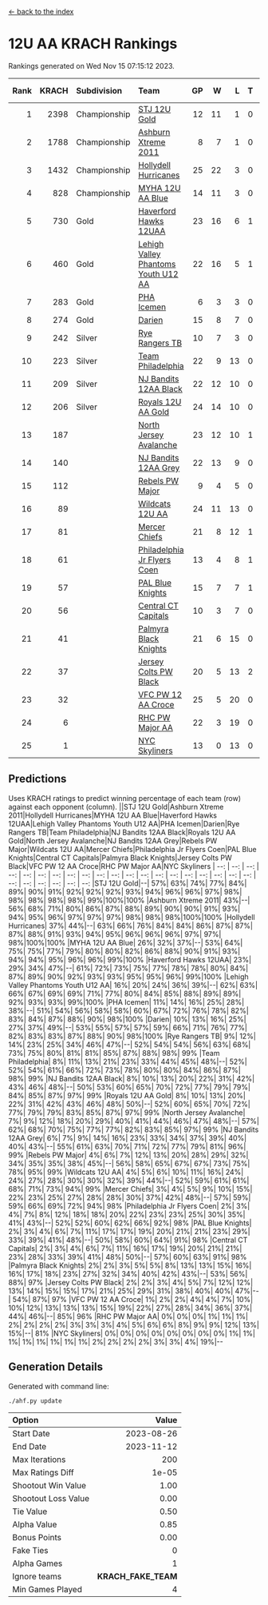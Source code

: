 [<- back to the index](readme.md)
# 12U AA KRACH Rankings
Rankings generated on Wed Nov 15 07:15:12 2023.

Rank|KRACH|Subdivision|Team|GP|W|L|T|OTW|OTL|SoS|Exp Wins|Win Diff
---:|---:|:---|:---|---:|---:|---:|---:|---:|---:|---:|---:|---:
1|2398|Championship|[STJ 12U Gold](https://gamesheetstats.com/seasons/3659/teams/141122/schedule)|12|11|1|0|1|0|258|11.8|-0.0
2|1788|Championship|[Ashburn Xtreme 2011](https://gamesheetstats.com/seasons/3659/teams/141121/schedule)|8|7|1|0|0|0|322|7.8|-0.0
3|1432|Championship|[Hollydell Hurricanes](https://gamesheetstats.com/seasons/3659/teams/141133/schedule)|25|22|3|0|4|0|254|22.8|-0.0
4|828|Championship|[MYHA 12U AA Blue](https://gamesheetstats.com/seasons/3659/teams/141123/schedule)|14|11|3|0|1|1|287|11.9|0.0
5|730|Gold|[Haverford Hawks 12UAA](https://gamesheetstats.com/seasons/3659/teams/141127/schedule)|23|16|6|1|1|2|552|17.3|-0.0
6|460|Gold|[Lehigh Valley Phantoms Youth U12 AA](https://gamesheetstats.com/seasons/3659/teams/141129/schedule)|22|16|5|1|0|0|269|17.4|0.0
7|283|Gold|[PHA Icemen](https://gamesheetstats.com/seasons/3659/teams/141145/schedule)|6|3|3|0|0|0|370|3.9|0.0
8|274|Gold|[Darien](https://gamesheetstats.com/seasons/3659/teams/141125/schedule)|15|8|7|0|1|1|478|8.9|0.0
9|242|Silver|[Rye Rangers TB](https://gamesheetstats.com/seasons/3659/teams/141140/schedule)|10|7|3|0|0|1|111|7.9|0.0
10|223|Silver|[Team Philadelphia](https://gamesheetstats.com/seasons/3659/teams/141128/schedule)|22|9|13|0|2|3|721|9.8|-0.0
11|209|Silver|[NJ Bandits 12AA Black](https://gamesheetstats.com/seasons/3659/teams/141126/schedule)|22|12|10|0|0|1|415|12.9|0.0
12|206|Silver|[Royals 12U AA Gold](https://gamesheetstats.com/seasons/3659/teams/141142/schedule)|24|14|10|0|3|0|302|14.9|0.0
13|187||[North Jersey Avalanche](https://gamesheetstats.com/seasons/3659/teams/141137/schedule)|23|12|10|1|1|2|258|13.4|0.0
14|140||[NJ Bandits 12AA Grey](https://gamesheetstats.com/seasons/3659/teams/141134/schedule)|22|13|9|0|1|1|184|13.9|0.0
15|112||[Rebels PW Major](https://gamesheetstats.com/seasons/3659/teams/141138/schedule)|9|4|5|0|1|0|157|4.9|0.0
16|89||[Wildcats 12U AA](https://gamesheetstats.com/seasons/3659/teams/141136/schedule)|24|11|13|0|0|0|306|11.9|0.0
17|81||[Mercer Chiefs](https://gamesheetstats.com/seasons/3659/teams/141135/schedule)|21|8|12|1|1|2|317|9.4|0.0
18|61||[Philadelphia Jr Flyers Coen](https://gamesheetstats.com/seasons/3659/teams/141143/schedule)|13|4|8|1|0|0|373|5.4|0.0
19|57||[PAL Blue Knights](https://gamesheetstats.com/seasons/3659/teams/141139/schedule)|15|7|7|1|0|1|89|8.4|0.0
20|56||[Central CT Capitals](https://gamesheetstats.com/seasons/3659/teams/141124/schedule)|10|3|7|0|0|2|315|3.9|0.0
21|41||[Palmyra Black Knights](https://gamesheetstats.com/seasons/3659/teams/141130/schedule)|21|6|15|0|1|1|508|6.9|0.0
22|37||[Jersey Colts PW Black](https://gamesheetstats.com/seasons/3659/teams/141141/schedule)|20|5|13|2|0|0|184|6.9|0.0
23|32||[VFC PW 12 AA Croce](https://gamesheetstats.com/seasons/3659/teams/141131/schedule)|25|5|20|0|1|1|643|5.9|0.0
24|6||[RHC PW Major AA](https://gamesheetstats.com/seasons/3659/teams/141132/schedule)|22|3|19|0|0|0|224|3.9|0.0
25|1||[NYC Skyliners](https://gamesheetstats.com/seasons/3659/teams/141144/schedule)|13|0|13|0|0|0|134|0.9|0.0

## Predictions
Uses KRACH ratings to predict winning percentage of each team (row) against each opponent (column).
||STJ 12U Gold|Ashburn Xtreme 2011|Hollydell Hurricanes|MYHA 12U AA Blue|Haverford Hawks 12UAA|Lehigh Valley Phantoms Youth U12 AA|PHA Icemen|Darien|Rye Rangers TB|Team Philadelphia|NJ Bandits 12AA Black|Royals 12U AA Gold|North Jersey Avalanche|NJ Bandits 12AA Grey|Rebels PW Major|Wildcats 12U AA|Mercer Chiefs|Philadelphia Jr Flyers Coen|PAL Blue Knights|Central CT Capitals|Palmyra Black Knights|Jersey Colts PW Black|VFC PW 12 AA Croce|RHC PW Major AA|NYC Skyliners
| --: | --: | --: | --: | --: | --: | --: | --: | --: | --: | --: | --: | --: | --: | --: | --: | --: | --: | --: | --: | --: | --: | --: | --: | --: | --: 
|STJ 12U Gold|--| 57%| 63%| 74%| 77%| 84%| 89%| 90%| 91%| 92%| 92%| 92%| 93%| 94%| 96%| 96%| 97%| 98%| 98%| 98%| 98%| 98%| 99%|100%|100%
|Ashburn Xtreme 2011| 43%|--| 56%| 68%| 71%| 80%| 86%| 87%| 88%| 89%| 90%| 90%| 91%| 93%| 94%| 95%| 96%| 97%| 97%| 97%| 98%| 98%| 98%|100%|100%
|Hollydell Hurricanes| 37%| 44%|--| 63%| 66%| 76%| 84%| 84%| 86%| 87%| 87%| 87%| 88%| 91%| 93%| 94%| 95%| 96%| 96%| 96%| 97%| 97%| 98%|100%|100%
|MYHA 12U AA Blue| 26%| 32%| 37%|--| 53%| 64%| 75%| 75%| 77%| 79%| 80%| 80%| 82%| 86%| 88%| 90%| 91%| 93%| 94%| 94%| 95%| 96%| 96%| 99%|100%
|Haverford Hawks 12UAA| 23%| 29%| 34%| 47%|--| 61%| 72%| 73%| 75%| 77%| 78%| 78%| 80%| 84%| 87%| 89%| 90%| 92%| 93%| 93%| 95%| 95%| 96%| 99%|100%
|Lehigh Valley Phantoms Youth U12 AA| 16%| 20%| 24%| 36%| 39%|--| 62%| 63%| 66%| 67%| 69%| 69%| 71%| 77%| 80%| 84%| 85%| 88%| 89%| 89%| 92%| 93%| 93%| 99%|100%
|PHA Icemen| 11%| 14%| 16%| 25%| 28%| 38%|--| 51%| 54%| 56%| 58%| 58%| 60%| 67%| 72%| 76%| 78%| 82%| 83%| 84%| 87%| 88%| 90%| 98%|100%
|Darien| 10%| 13%| 16%| 25%| 27%| 37%| 49%|--| 53%| 55%| 57%| 57%| 59%| 66%| 71%| 76%| 77%| 82%| 83%| 83%| 87%| 88%| 90%| 98%|100%
|Rye Rangers TB|  9%| 12%| 14%| 23%| 25%| 34%| 46%| 47%|--| 52%| 54%| 54%| 56%| 63%| 68%| 73%| 75%| 80%| 81%| 81%| 85%| 87%| 88%| 98%| 99%
|Team Philadelphia|  8%| 11%| 13%| 21%| 23%| 33%| 44%| 45%| 48%|--| 52%| 52%| 54%| 61%| 66%| 72%| 73%| 78%| 80%| 80%| 84%| 86%| 87%| 98%| 99%
|NJ Bandits 12AA Black|  8%| 10%| 13%| 20%| 22%| 31%| 42%| 43%| 46%| 48%|--| 50%| 53%| 60%| 65%| 70%| 72%| 77%| 79%| 79%| 84%| 85%| 87%| 97%| 99%
|Royals 12U AA Gold|  8%| 10%| 13%| 20%| 22%| 31%| 42%| 43%| 46%| 48%| 50%|--| 52%| 60%| 65%| 70%| 72%| 77%| 79%| 79%| 83%| 85%| 87%| 97%| 99%
|North Jersey Avalanche|  7%|  9%| 12%| 18%| 20%| 29%| 40%| 41%| 44%| 46%| 47%| 48%|--| 57%| 62%| 68%| 70%| 75%| 77%| 77%| 82%| 83%| 85%| 97%| 99%
|NJ Bandits 12AA Grey|  6%|  7%|  9%| 14%| 16%| 23%| 33%| 34%| 37%| 39%| 40%| 40%| 43%|--| 55%| 61%| 63%| 70%| 71%| 72%| 77%| 79%| 81%| 96%| 99%
|Rebels PW Major|  4%|  6%|  7%| 12%| 13%| 20%| 28%| 29%| 32%| 34%| 35%| 35%| 38%| 45%|--| 56%| 58%| 65%| 67%| 67%| 73%| 75%| 78%| 95%| 99%
|Wildcats 12U AA|  4%|  5%|  6%| 10%| 11%| 16%| 24%| 24%| 27%| 28%| 30%| 30%| 32%| 39%| 44%|--| 52%| 59%| 61%| 61%| 68%| 71%| 73%| 94%| 99%
|Mercer Chiefs|  3%|  4%|  5%|  9%| 10%| 15%| 22%| 23%| 25%| 27%| 28%| 28%| 30%| 37%| 42%| 48%|--| 57%| 59%| 59%| 66%| 69%| 72%| 94%| 98%
|Philadelphia Jr Flyers Coen|  2%|  3%|  4%|  7%|  8%| 12%| 18%| 18%| 20%| 22%| 23%| 23%| 25%| 30%| 35%| 41%| 43%|--| 52%| 52%| 60%| 62%| 66%| 92%| 98%
|PAL Blue Knights|  2%|  3%|  4%|  6%|  7%| 11%| 17%| 17%| 19%| 20%| 21%| 21%| 23%| 29%| 33%| 39%| 41%| 48%|--| 50%| 58%| 60%| 64%| 91%| 98%
|Central CT Capitals|  2%|  3%|  4%|  6%|  7%| 11%| 16%| 17%| 19%| 20%| 21%| 21%| 23%| 28%| 33%| 39%| 41%| 48%| 50%|--| 57%| 60%| 63%| 91%| 98%
|Palmyra Black Knights|  2%|  2%|  3%|  5%|  5%|  8%| 13%| 13%| 15%| 16%| 16%| 17%| 18%| 23%| 27%| 32%| 34%| 40%| 42%| 43%|--| 53%| 56%| 88%| 97%
|Jersey Colts PW Black|  2%|  2%|  3%|  4%|  5%|  7%| 12%| 12%| 13%| 14%| 15%| 15%| 17%| 21%| 25%| 29%| 31%| 38%| 40%| 40%| 47%|--| 54%| 87%| 97%
|VFC PW 12 AA Croce|  1%|  2%|  2%|  4%|  4%|  7%| 10%| 10%| 12%| 13%| 13%| 13%| 15%| 19%| 22%| 27%| 28%| 34%| 36%| 37%| 44%| 46%|--| 85%| 96%
|RHC PW Major AA|  0%|  0%|  0%|  1%|  1%|  1%|  2%|  2%|  2%|  2%|  3%|  3%|  3%|  4%|  5%|  6%|  6%|  8%|  9%|  9%| 12%| 13%| 15%|--| 81%
|NYC Skyliners|  0%|  0%|  0%|  0%|  0%|  0%|  0%|  0%|  1%|  1%|  1%|  1%|  1%|  1%|  1%|  1%|  2%|  2%|  2%|  2%|  3%|  3%|  4%| 19%|--

## Generation Details

Generated with command line:
```
./ahf.py update
```

| Option | Value |
| :----- | ----: |
| Start Date | 2023-08-26 |
| End Date | 2023-11-12 |
| Max Iterations | 200 |
| Max Ratings Diff | 1e-05 |
| Shootout Win Value | 1.00 |
| Shootout Loss Value | 0.00 |
| Tie Value | 0.50 |
| Alpha Value | 0.85 |
| Bonus Points | 0.00 |
| Fake Ties | 0 |
| Alpha Games | 1 |
| Ignore teams | __KRACH_FAKE_TEAM__ |
| Min Games Played | 4 |

